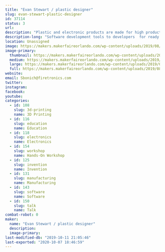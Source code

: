 ```yaml
---
title: "Evan Stewart / plastic designer"
slug: evan-stewart-plastic-designer
id: 37114
status: 3
url: 
description: "Plastic and electronic products are made for high production. Samples.Electronic and plastic...talk about 3d metal modeling.and metal molds"
description-long: "Software development tools to developers  for ready high speed manufacturing. Altium software.Circuitmaker.Free cad 3d modeling.samples of work."
location: Unassigned
image: https://makers.makerfaireorlando.com/wp-content/uploads/2019/08/15672035180202907914806740610925-1024x768.jpg
image-primary:
  thumbnail: https://makers.makerfaireorlando.com/wp-content/uploads/2019/08/15672035180202907914806740610925-150x150.jpg
  medium: https://makers.makerfaireorlando.com/wp-content/uploads/2019/08/15672035180202907914806740610925-300x225.jpg
  large: https://makers.makerfaireorlando.com/wp-content/uploads/2019/08/15672035180202907914806740610925-1024x768.jpg
  full: https://makers.makerfaireorlando.com/wp-content/uploads/2019/08/15672035180202907914806740610925.jpg
website: 
email: Sbonich@firetronics.com
twitter: 
instagram: 
facebook: 
youtube: 
categories:
  - id: 108
    slug: 3d-printing
    name: 3D Printing
  - id: 116
    slug: education
    name: Education
  - id: 118
    slug: electronics
    name: Electronics
  - id: 154
    slug: workshop
    name: Hands-On Workshop
  - id: 125
    slug: invention
    name: Invention
  - id: 131
    slug: manufacturing
    name: Manufacturing
  - id: 143
    slug: software
    name: Software
  - id: 150
    slug: talk
    name: Talk
combat-robot: 0
maker:
  name: "Evan Stewart / plastic designer"
  description:
  image-primary: 
last-modified-db: "2019-10-11 21:05:46"
last-exported: "2020-10-07 18:46:59"
---
```

